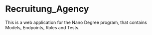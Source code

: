 # Recruitung_Agency
This is a web application for the Nano Degree program, that contains Models, Endpoints, Roles and Tests.
